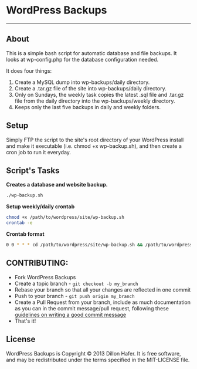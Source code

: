 WordPress Backups
===========
***

About
-----

This is a simple bash script for automatic database and file backups. It looks at wp-config.php for the database configuration needed.

It does four things:

1. Create a MySQL dump into wp-backups/daily directory.
2. Create a .tar.gz file of the site into wp-backups/daily directory.
3. Only on Sundays, the weekly task copies the latest .sql file and .tar.gz file from the daily directory into the wp-backups/weekly directory.
4. Keeps only the last five backups in daily and weekly folders.

Setup
-----

Simply FTP the script to the site's root directory of your WordPress install and make it executable (i.e. chmod +x wp-backup.sh), and then create a cron job to run it everyday.

Script's Tasks
----------

**Creates a database and website backup.**

```bash
./wp-backup.sh
```

**Setup weekly/daily crontab**

```bash
chmod +x /path/to/wordpress/site/wp-backup.sh
crontab -e
```

**Crontab format**

```bash
0 0 * * * cd /path/to/wordpress/site/wp-backup.sh && /path/to/wordpress/site/wp-backup.sh
```

## CONTRIBUTING:

* Fork WordPress Backups
* Create a topic branch - `git checkout -b my_branch`
* Rebase your branch so that all your changes are reflected in one
  commit
* Push to your branch - `git push origin my_branch`
* Create a Pull Request from your branch, include as much documentation
  as you can in the commit message/pull request, following these
[guidelines on writing a good commit message](http://tbaggery.com/2008/04/19/a-note-about-git-commit-messages.html)
* That's it!

## License

WordPress Backups is Copyright © 2013 Dillon Hafer. It is free software, and may be redistributed under the terms specified in the MIT-LICENSE file.
